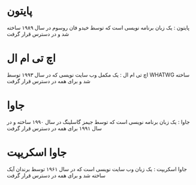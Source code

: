 # پایتون

<p>پایتون : یک زبان برنامه نویسی است که توسط خیدو فان روسوم در سال ۱۹۸۹
ساخته شد و در دسترس قرار گرفت</p>

# اچ تی ام ال

<p>اچ تی ام ال : یک مکمل وب سایت نویسی که در سال ۱۹۹۳ توسط WHATWG ساخته شد و برای همه در دسترس قرار گرفت</p>

# جاوا

<p>جاوا : یک زبان برنامه نویسی است که توسط جیمز گاسلینگ در سال ۱۹۹۰ ساخته و در سال ۱۹۹۱ برای همه در دسترس قرار گرفت</p>

# جاوا اسکریپت

<p>جاوا اسکریپت : یک زبان وب سایت نویسی است که در سال ۱۹۶۱ توسط برندان آیک ساخته شد و برای همه در دسترس قرار گرفت</p>
